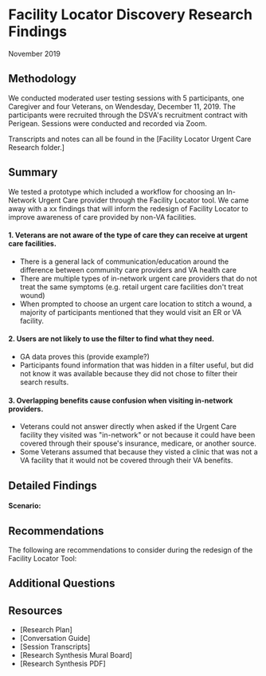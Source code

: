 # Facility Locator Discovery Research Findings
November 2019

## Methodology
We conducted moderated user testing sessions with 5 participants, one Caregiver and four Veterans, on Wendesday, December 11, 2019. The participants were recruited through the DSVA's recruitment contract with Perigean. Sessions were conducted and recorded via Zoom.

Transcripts and notes can all be found in the [Facility Locator Urgent Care Research folder.]

## Summary
We tested a prototype which included a workflow for choosing an In-Network Urgent Care provider through the Facility Locator tool. We came away with a xx findings that will inform the redesign of Facility Locator to improve awareness of care provided by non-VA facilities.

#### 1. Veterans are not aware of the type of care they can receive at urgent care facilities.

- There is a general lack of communication/education around the difference between community care providers and VA health care
- There are multiple types of in-network urgent care providers that do not treat the same symptoms (e.g. retail urgent care facilities don't treat wound)
- When prompted to choose an urgent care location to stitch a wound, a majority of participants mentioned that they would visit an ER or VA facility. 

#### 2. Users are not likely to use the filter to find what they need.

- GA data proves this (provide example?)
- Participants found information that was hidden in a filter useful, but did not know it was available because they did not chose to filter their search results. 

#### 3. Overlapping benefits cause confusion when visiting in-network providers.

- Veterans could not answer directly when asked if the Urgent Care facility they visited was "in-network" or not because it could have been covered through their spouse's insurance, medicare, or another source.
- Some Veterans assumed that because they visted a clinic that was not a VA facility that it would not be covered through their VA benefits.

## Detailed Findings

#### Scenario:

## Recommendations
The following are recommendations to consider during the redesign of the Facility Locator Tool:


## Additional Questions


## Resources

- [Research Plan]
- [Conversation Guide]
- [Session Transcripts]
- [Research Synthesis Mural Board]
- [Research Synthesis PDF]

